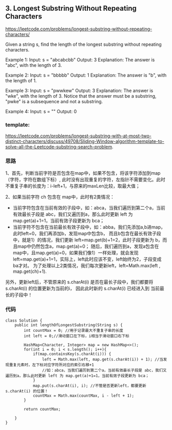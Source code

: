 ## 3. Longest Substring Without Repeating Characters
https://leetcode.com/problems/longest-substring-without-repeating-characters/

Given a string s, find the length of the longest substring without repeating characters.



Example 1:
Input: s = "abcabcbb"
Output: 3
Explanation: The answer is "abc", with the length of 3.

Example 2:
Input: s = "bbbbb"
Output: 1
Explanation: The answer is "b", with the length of 1.

Example 3:
Input: s = "pwwkew"
Output: 3
Explanation: The answer is "wke", with the length of 3.
Notice that the answer must be a substring, "pwke" is a subsequence and not a substring.

Example 4:
Input: s = ""
Output: 0

### template:
https://leetcode.com/problems/longest-substring-with-at-most-two-distinct-characters/discuss/49708/Sliding-Window-algorithm-template-to-solve-all-the-Leetcode-substring-search-problem.

### 思路
1、首先，判断当前字符是否包含在map中，如果不包含，将该字符添加到map（字符，字符在数组下标）,
此时没有出现重复的字符，左指针不需要变化。此时不重复子串的长度为：i-left+1，与原来的maxLen比较，取最大值；

2、如果当前字符 ch 包含在 map中，此时有2类情况：
- 当前字符包含在当前有效的子段中，如：abca，当我们遍历到第二个a，当前有效最长子段是 abc，我们又遍历到a，那么此时更新 left 为 map.get(a)+1=1，当前有效子段更新为 bca；
- 当前字符不包含在当前最长有效子段中，如：abba，我们先添加a,b进map，此时left=0，我们再添加b，发现map中包含b，
而且b包含在最长有效子段中，就是1）的情况，我们更新 left=map.get(b)+1=2，此时子段更新为 b，而且map中仍然包含a，map.get(a)=0；
随后，我们遍历到a，发现a包含在map中，且map.get(a)=0，如果我们像1）一样处理，就会发现 left=map.get(a)+1=1，实际上，left此时应该不变，left始终为2，子段变成 ba才对。
为了处理以上2类情况，我们每次更新left，left=Math.max(left , map.get(ch)+1).

另外，更新left后，不管原来的 s.charAt(i) 是否在最长子段中，我们都要将 s.charAt(i) 的位置更新为当前的i，
因此此时新的 s.charAt(i) 已经进入到 当前最长的子段中！
            
### 代码
```
class Solution {
    public int lengthOfLongestSubstring(String s) {
        int countMax = 0; //用于记录最大不重复子串的长度
        int left = 0;//滑动窗口左下标，i相当于滑动窗口右下标

        HashMap<Character, Integer> map = new HashMap<>();
        for(int i = 0; i < s.length(); i++){ 
            if(map.containsKey(s.charAt(i))) {
                left = Math.max(left, map.get(s.charAt(i)) + 1); //当发现重复元素时，左下标对应字符所对应的索引右移+1
                //如：abca，当我们遍历到第二个a，当前有效最长子段是 abc，我们又遍历到a，那么此时更新 left 为 map.get(a)+1=1，当前有效子段更新为 bca；
            }
            map.put(s.charAt(i), i); //不管是否更新left，都要更新 s.charAt(i) 的位置！
            countMax = Math.max(countMax, i - left + 1);
        }
        
        return countMax; 

    }
}
```
